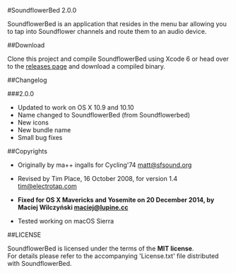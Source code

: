 #SoundflowerBed 2.0.0

SoundflowerBed is an application that resides in the menu bar allowing you to tap into Soundflower channels and route them to an audio device.

##Download

Clone this project and compile SoundflowerBed using Xcode 6 or head over to the [releases page](https://github.com/mLupine/SoundflowerBed/releases) and download a compiled binary.

##Changelog

###2.0.0

* Updated to work on OS X 10.9 and 10.10
* Name changed to SoundflowerBed (from Soundflowerbed)
* New icons
* New bundle name
* Small bug fixes

##Copyrights

* Originally by ma++ ingalls for Cycling'74 matt@sfsound.org

* Revised by Tim Place, 16 October 2008, for version 1.4 tim@electrotap.com

* **Fixed for OS X Mavericks and Yosemite on 20 December 2014, by Maciej Wilczyński <maciej@lupine.cc>**

* Tested working on macOS Sierra


##LICENSE

SoundflowerBed is licensed under the terms of the **MIT license**.  
For details please refer to the accompanying 'License.txt' file distributed with SoundflowerBed.


